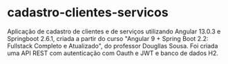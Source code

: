 # cadastro-clientes-servicos

Aplicação de cadastro de clientes e de serviços utilizando Angular 13.0.3 e Springboot 2.6.1, criada a partir do curso "Angular 9 + Spring Boot 2.2: Fullstack Completo e Atualizado", do professor Dougllas Sousa.
Foi criada uma API REST com autenticação com Oauth e JWT e banco de dados H2. 
